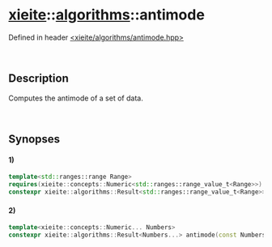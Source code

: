 # [xieite](../xieite.md)\:\:[algorithms](../algorithms.md)\:\:antimode
Defined in header [<xieite/algorithms/antimode.hpp>](../../include/xieite/algorithms/antimode.hpp)

&nbsp;

## Description
Computes the antimode of a set of data.

&nbsp;

## Synopses
#### 1)
```cpp
template<std::ranges::range Range>
requires(xieite::concepts::Numeric<std::ranges::range_value_t<Range>>)
constexpr xieite::algorithms::Result<std::ranges::range_value_t<Range>> antimode(const Range& range) noexcept;
```
#### 2)
```cpp
template<xieite::concepts::Numeric... Numbers>
constexpr xieite::algorithms::Result<Numbers...> antimode(const Numbers... values) noexcept;
```
